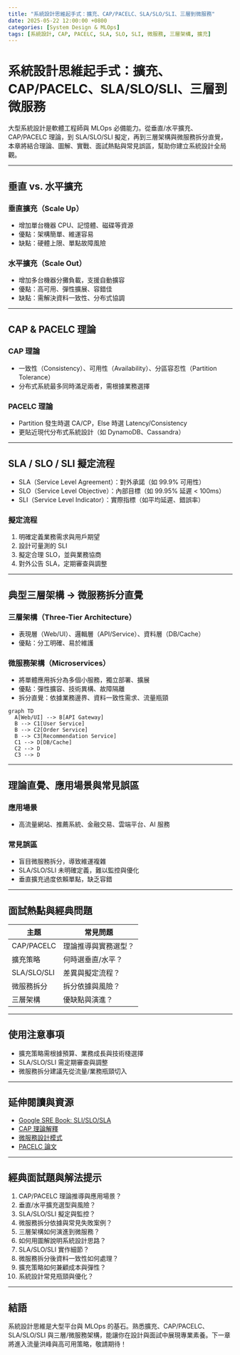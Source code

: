 ```yaml
---
title: "系統設計思維起手式：擴充、CAP/PACELC、SLA/SLO/SLI、三層到微服務"
date: 2025-05-22 12:00:00 +0800
categories: [System Design & MLOps]
tags: [系統設計, CAP, PACELC, SLA, SLO, SLI, 微服務, 三層架構, 擴充]
---
```


# 系統設計思維起手式：擴充、CAP/PACELC、SLA/SLO/SLI、三層到微服務

大型系統設計是軟體工程師與 MLOps 必備能力。從垂直/水平擴充、CAP/PACELC 理論，到 SLA/SLO/SLI 擬定，再到三層架構與微服務拆分直覺，本章將結合理論、圖解、實戰、面試熱點與常見誤區，幫助你建立系統設計全局觀。

---

## 垂直 vs. 水平擴充

### 垂直擴充（Scale Up）

- 增加單台機器 CPU、記憶體、磁碟等資源
- 優點：架構簡單、維運容易
- 缺點：硬體上限、單點故障風險

### 水平擴充（Scale Out）

- 增加多台機器分攤負載，支援自動擴容
- 優點：高可用、彈性擴展、容錯佳
- 缺點：需解決資料一致性、分布式協調

---

## CAP & PACELC 理論

### CAP 理論

- 一致性（Consistency）、可用性（Availability）、分區容忍性（Partition Tolerance）
- 分布式系統最多同時滿足兩者，需根據業務選擇

### PACELC 理論

- Partition 發生時選 CA/CP，Else 時選 Latency/Consistency
- 更貼近現代分布式系統設計（如 DynamoDB、Cassandra）

---

## SLA / SLO / SLI 擬定流程

- SLA（Service Level Agreement）：對外承諾（如 99.9% 可用性）
- SLO（Service Level Objective）：內部目標（如 99.95% 延遲 < 100ms）
- SLI（Service Level Indicator）：實際指標（如平均延遲、錯誤率）

### 擬定流程

1. 明確定義業務需求與用戶期望
2. 設計可量測的 SLI
3. 擬定合理 SLO，並與業務協商
4. 對外公告 SLA，定期審查與調整

---

## 典型三層架構 → 微服務拆分直覺

### 三層架構（Three-Tier Architecture）

- 表現層（Web/UI）、邏輯層（API/Service）、資料層（DB/Cache）
- 優點：分工明確、易於維護

### 微服務架構（Microservices）

- 將單體應用拆分為多個小服務，獨立部署、擴展
- 優點：彈性擴容、技術異構、故障隔離
- 拆分直覺：依據業務邊界、資料一致性需求、流量瓶頸

```mermaid
graph TD
  A[Web/UI] --> B[API Gateway]
  B --> C1[User Service]
  B --> C2[Order Service]
  B --> C3[Recommendation Service]
  C1 --> D[DB/Cache]
  C2 --> D
  C3 --> D
```

---

## 理論直覺、應用場景與常見誤區

### 應用場景

- 高流量網站、推薦系統、金融交易、雲端平台、AI 服務

### 常見誤區

- 盲目微服務拆分，導致維運複雜
- SLA/SLO/SLI 未明確定義，難以監控與優化
- 垂直擴充過度依賴單點，缺乏容錯

---

## 面試熱點與經典問題

| 主題        | 常見問題             |
| ----------- | -------------------- |
| CAP/PACELC  | 理論推導與實務選型？ |
| 擴充策略    | 何時選垂直/水平？    |
| SLA/SLO/SLI | 差異與擬定流程？     |
| 微服務拆分  | 拆分依據與風險？     |
| 三層架構    | 優缺點與演進？       |

---

## 使用注意事項

* 擴充策略需根據預算、業務成長與技術棧選擇
* SLA/SLO/SLI 需定期審查與調整
* 微服務拆分建議先從流量/業務瓶頸切入

---

## 延伸閱讀與資源

* [Google SRE Book: SLI/SLO/SLA](https://sre.google/sre-book/service-level-objectives/)
* [CAP 理論解釋](https://www.infoq.com/articles/cap-twelve-years-later-how-the-rules-have-changed/)
* [微服務設計模式](https://microservices.io/patterns/index.html)
* [PACELC 論文](https://dl.acm.org/doi/10.1145/1929957.1929961)

---

## 經典面試題與解法提示

1. CAP/PACELC 理論推導與應用場景？
2. 垂直/水平擴充選型與風險？
3. SLA/SLO/SLI 擬定與監控？
4. 微服務拆分依據與常見失敗案例？
5. 三層架構如何演進到微服務？
6. 如何用圖解說明系統設計思路？
7. SLA/SLO/SLI 實作細節？
8. 微服務拆分後資料一致性如何處理？
9. 擴充策略如何兼顧成本與彈性？
10. 系統設計常見瓶頸與優化？

---

## 結語

系統設計思維是大型平台與 MLOps 的基石。熟悉擴充、CAP/PACELC、SLA/SLO/SLI 與三層/微服務架構，能讓你在設計與面試中展現專業素養。下一章將進入流量洪峰與高可用策略，敬請期待！
